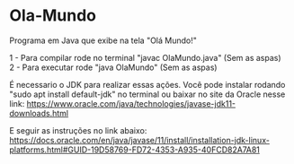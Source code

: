 # Ola-Mundo
Programa em Java que exibe na tela "Olá Mundo!"

1 - Para compilar rode no terminal "javac OlaMundo.java" (Sem as aspas) <br />
2 - Para executar rode "java OlaMundo" (Sem as aspas)

É necessario o JDK para realizar essas ações. Você pode instalar rodando "sudo apt install default-jdk" no terminal ou baixar no site da Oracle nesse link:
https://www.oracle.com/java/technologies/javase-jdk11-downloads.html

E seguir as instruções no link abaixo:<br />
https://docs.oracle.com/en/java/javase/11/install/installation-jdk-linux-platforms.html#GUID-19D58769-FD72-4353-A935-40FCD82A7A81
